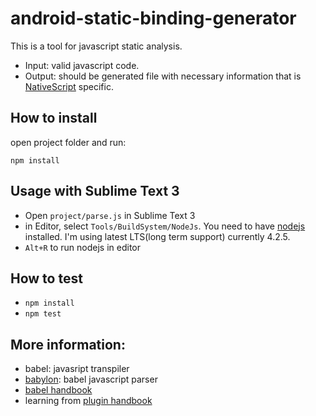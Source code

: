 # android-static-binding-generator
This is a tool for javascript static analysis. 
* Input: valid javascript code.
* Output: should be generated file with necessary information that is [NativeScript](https://www.nativescript.org/) specific.

## How to install

open project folder and run: 
```
npm install
```

## Usage with Sublime Text 3

* Open `project/parse.js` in Sublime Text 3
* in Editor, select `Tools/BuildSystem/NodeJs`. You need to have [nodejs](https://nodejs.org/en/) installed. I'm using latest LTS(long term support) currently 4.2.5.
* `Alt+R` to run nodejs in editor

## How to test
* `npm install`
* `npm test`

## More information:
* babel: javasript transpiler
* [babylon](https://github.com/babel/babel/tree/master/packages/babylon): babel javascript parser
* [babel handbook](https://github.com/thejameskyle/babel-handbook/blob/master/translations/en/README.md)
* learning from [plugin handbook](https://github.com/thejameskyle/babel-handbook/blob/master/translations/en/plugin-handbook.md)


